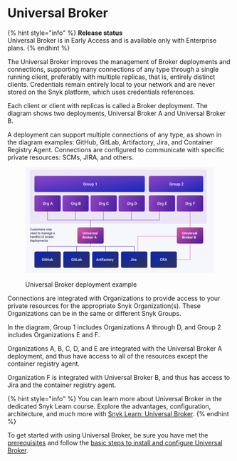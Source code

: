 # Universal Broker

{% hint style="info" %}
**Release status**\
Universal Broker is in Early Access and is available only with Enterprise plans.
{% endhint %}

The Universal Broker improves the management of Broker deployments and connections, supporting many connections of any type through a single running client, preferably with multiple replicas, that is, entirely distinct clients. Credentials remain entirely local to your network and are never stored on the Snyk platform, which uses credentials references.

Each client or client with replicas is called a Broker deployment. The diagram shows two deployments, Universal Broker A and Universal Broker B.

A deployment can support multiple connections of any type, as shown in the diagram examples: GitHub, GitLab, Artifactory, Jira, and Container Registry Agent. Connections are configured to communicate with specific private resources: SCMs, JIRA, and others.

<figure><img src="../../../.gitbook/assets/image 5 (6).png" alt=""><figcaption><p>Universal Broker deployment example</p></figcaption></figure>

Connections are integrated with Organizations to provide access to your private resources for the appropriate Snyk Organization(s). These Organizations can be in the same or different Snyk Groups.

In the diagram, Group 1 includes Organizations A through D, and Group 2 includes Organizations E and F.

Organizations A, B, C, D, and E are integrated with the Universal Broker A deployment, and thus have access to all of the resources except the container registry agent.&#x20;

Organization F is integrated with Universal Broker B, and thus has access to Jira and the container registry agent.

{% hint style="info" %}
You can learn more about Universal Broker in the dedicated Snyk Learn course. Explore the advantages, configuration, architecture, and much more with [Snyk Learn: Universal Broker](https://learn.snyk.io/lesson/universal-broker/?ecosystem=general).
{% endhint %}

To get started with using Universal Broker, be sure you have met the [prerequisites](prerequisites-for-universal-broker.md) and follow the [basic steps to install and configure Universal Broker](basic-steps-to-install-and-configure-universal-broker.md).
